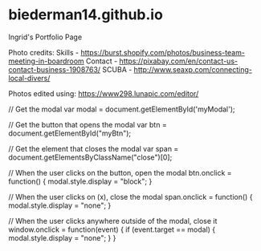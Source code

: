 # biederman14.github.io
Ingrid's Portfolio Page

Photo credits:
Skills - https://burst.shopify.com/photos/business-team-meeting-in-boardroom
Contact - https://pixabay.com/en/contact-us-contact-business-1908763/
SCUBA - http://www.seaxp.com/connecting-local-divers/

Photos edited using: https://www298.lunapic.com/editor/

// Get the modal
var modal = document.getElementById('myModal');

// Get the button that opens the modal
var btn = document.getElementById("myBtn");

// Get the <span> element that closes the modal
var span = document.getElementsByClassName("close")[0];

// When the user clicks on the button, open the modal 
btn.onclick = function() {
    modal.style.display = "block";
}

// When the user clicks on <span> (x), close the modal
span.onclick = function() {
    modal.style.display = "none";
}

// When the user clicks anywhere outside of the modal, close it
window.onclick = function(event) {
    if (event.target == modal) {
        modal.style.display = "none";
    }
}
